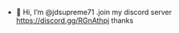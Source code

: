 - 👋 Hi, I’m @jdsupreme71
.join my discord server https://discord.gg/RGnAthpj thanks


  

<!---
jdsupreme71/jdsupreme71 is a ✨ special ✨ repository because its `README.md` (this file) appears on your GitHub profile.
You can click the Preview link to take a look at your changes.
--->
